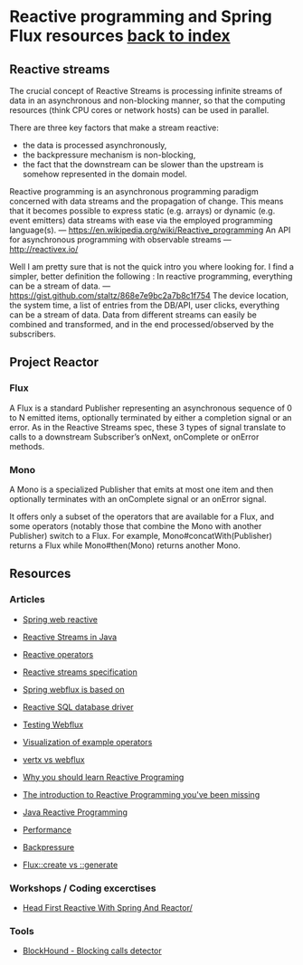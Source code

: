 # Reactive programming and Spring Flux resources [back to index](/)

## Reactive streams

The crucial concept of Reactive Streams is processing infinite streams
of data in an asynchronous and non-blocking manner, so that the
computing resources (think CPU cores or network hosts) can be used in
parallel.

There are three key factors that make a stream reactive:
- the data is processed asynchronously,
- the backpressure mechanism is non-blocking,
- the fact that the downstream can be slower than the upstream is somehow represented in the domain model.


Reactive programming is an asynchronous programming paradigm concerned with data streams and the propagation of change. This means that it becomes possible to express static (e.g. arrays) or dynamic (e.g. event emitters) data streams with ease via the employed programming language(s).
— https://en.wikipedia.org/wiki/Reactive_programming
An API for asynchronous programming with observable streams
— http://reactivex.io/

Well I am pretty sure that is not the quick intro you where looking for. I find a simpler, better definition the following :
In reactive programming, everything can be a stream of data.
— https://gist.github.com/staltz/868e7e9bc2a7b8c1f754
The device location, the system time, a list of entries from the DB/API, user clicks, everything can be a stream of data. Data from different streams can easily be combined and transformed, and in the end processed/observed by the subscribers.


## Project Reactor

### Flux

A Flux<T> is a standard Publisher<T> representing an asynchronous sequence of 0 to N emitted items, optionally terminated by either a completion signal or an error. As in the Reactive Streams spec, these 3 types of signal translate to calls to a downstream Subscriber’s onNext, onComplete or onError methods.


### Mono

A Mono<T> is a specialized Publisher<T> that emits at most one item and then optionally terminates with an onComplete signal or an onError signal.

It offers only a subset of the operators that are available for a Flux, and some operators (notably those that combine the Mono with another Publisher) switch to a Flux.
For example, Mono#concatWith(Publisher) returns a Flux while Mono#then(Mono) returns another Mono.




## Resources

### Articles

- [Spring web reactive](https://docs.spring.io/spring/docs/current/spring-framework-reference/web-reactive.html)
- [Reactive Streams in Java](https://blog.softwaremill.com/how-not-to-use-reactive-streams-in-java-9-7a39ea9c2cb3)
- [Reactive operators](http://reactivex.io/documentation/operators.html)
- [Reactive streams specification](https://github.com/reactive-streams/reactive-streams-jvm)
- [Spring webflux is based on](https://projectreactor.io/)
- [Reactive SQL database driver ](https://r2dbc.io/)
- [Testing Webflux](https://docs.spring.io/spring/docs/current/spring-framework-reference/testing.html#webtestclient)
- [Visualization of example operators](https://rxmarbles.com/#defaultIfEmpty)
- [vertx vs webflux](https://blog.rcode3.com/blog/vertx-vs-webflux/)


- [Why you should learn Reactive Programing](https://medium.com/corebuild-software/why-you-should-learn-reactive-programming-51b6ffc31425)
- [The introduction to Reactive Programming you've been missing](https://gist.github.com/staltz/868e7e9bc2a7b8c1f754)
- [Java Reactive Programming](https://www.scnsoft.com/blog/java-reactive-programming)
- [Performance](https://medium.com/@filia.aleks/microservice-performance-battle-spring-mvc-vs-webflux-80d39fd81bf0)
- [Backpressure](https://www.e4developer.com/2018/04/28/springs-webflux-reactor-parallelism-and-backpressure/)
- [Flux::create vs ::generate](https://stackoverflow.com/questions/49951060/difference-between-flux-create-and-flux-generate)

### Workshops / Coding excerctises

- [Head First Reactive With Spring And Reactor/](https://reactor.github.io/head-first-reactive-with-spring-and-reactor/)


### Tools

- [BlockHound - Blocking calls detector](https://github.com/reactor/BlockHound)
